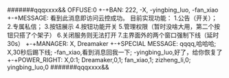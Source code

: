 #######qqqxxxx&&
OFFUSE:0
+-+BAN:
222,
-X,
-yingbing_luo,
-fan_xiao
+-+MESSAGE:
看到此消息即访问云控成功。
目前实现功能：
1.公告（开关）；
2.专属私信；
3.按钮展示
4.按钮功能开关
5.管理权限（暂时没啥大用，第二个按钮只搭了个架子）
6.关闭服务则无法打开
7.主界面外的两个窗口强制下线（延时30s）
+-+MANAGER:
X,
Dreamaker
+-+SPECIAL MESSAGE:
qqqq,哈哈哈;
X,30秒后踢下线;
-fan_xiao,看到消息回我一下;
-yingbing_luo,好了，给你恢复了
+-+POWER_RIGHT:
X,0:1;
Dreamaker,0,1;
fan_xiao,1;
zizheng_li,0;
yingbing_luo,0
#######qqqxxxx&&
